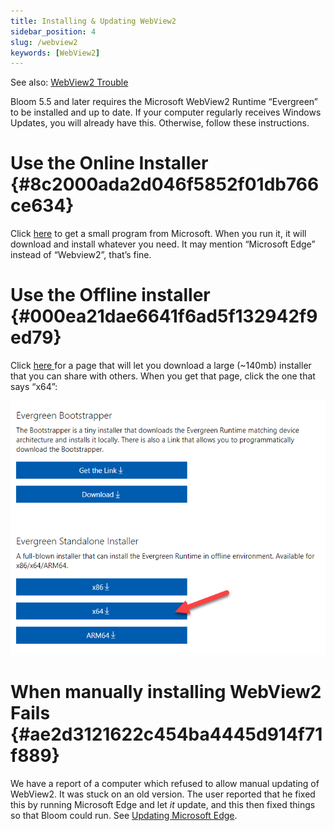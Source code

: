 ```yaml
---
title: Installing & Updating WebView2
sidebar_position: 4
slug: /webview2
keywords: [WebView2]
---
```




See also: [WebView2 Trouble](/wv2trouble) 


Bloom 5.5 and later requires the Microsoft WebView2 Runtime “Evergreen” to be installed and up to date. If your computer regularly receives Windows Updates, you will already have this. Otherwise, follow these instructions.


# Use the Online Installer {#8c2000ada2d046f5852f01db766ce634}


Click [here](https://go.microsoft.com/fwlink/p/?LinkId=2124703) to get a small program from Microsoft. When you run it, it will download and install whatever you need. It may mention “Microsoft Edge” instead of “Webview2”, that’s fine.


# Use the Offline installer {#000ea21dae6641f6ad5f132942f9ed79}


Click [here ](https://developer.microsoft.com/en-us/microsoft-edge/webview2/)for a page that will let you download a large (~140mb) installer that you can share with others. When you get that page, click the one that says “x64”:


![](./webview2.c9c4df91-e7d9-4f94-8d77-eb926321413e.png)


# When manually installing WebView2 Fails {#ae2d3121622c454ba4445d914f71f889}


We have a report of a computer which refused to allow manual updating of WebView2. It was stuck on an old version. The user reported that he fixed this by running Microsoft Edge and let _it_ update, and this then fixed things so that Bloom could run. See [Updating Microsoft Edge](/webview2).

